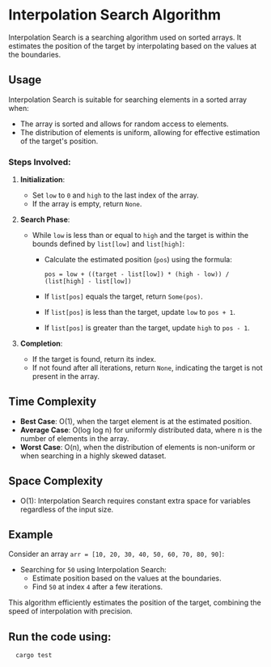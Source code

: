 # Interpolation Search Algorithm

Interpolation Search is a searching algorithm used on sorted arrays. It estimates the position of the target by interpolating based on the values at the boundaries.

## Usage

Interpolation Search is suitable for searching elements in a sorted array when:
- The array is sorted and allows for random access to elements.
- The distribution of elements is uniform, allowing for effective estimation of the target's position.

### Steps Involved:
1. **Initialization**:
   - Set `low` to `0` and `high` to the last index of the array.
   - If the array is empty, return `None`.

2. **Search Phase**:
   - While `low` is less than or equal to `high` and the target is within the bounds defined by `list[low]` and `list[high]`:
     - Calculate the estimated position (`pos`) using the formula:

       ```
       pos = low + ((target - list[low]) * (high - low)) / (list[high] - list[low])
       ```

     - If `list[pos]` equals the target, return `Some(pos)`.
     - If `list[pos]` is less than the target, update `low` to `pos + 1`.
     - If `list[pos]` is greater than the target, update `high` to `pos - 1`.

3. **Completion**:
   - If the target is found, return its index.
   - If not found after all iterations, return `None`, indicating the target is not present in the array.

## Time Complexity

- **Best Case**: O(1), when the target element is at the estimated position.
- **Average Case**: O(log log n) for uniformly distributed data, where n is the number of elements in the array.
- **Worst Case**: O(n), when the distribution of elements is non-uniform or when searching in a highly skewed dataset.

## Space Complexity

- O(1): Interpolation Search requires constant extra space for variables regardless of the input size.

## Example

Consider an array `arr = [10, 20, 30, 40, 50, 60, 70, 80, 90]`:
- Searching for `50` using Interpolation Search:
  - Estimate position based on the values at the boundaries.
  - Find `50` at index `4` after a few iterations.

This algorithm efficiently estimates the position of the target, combining the speed of interpolation with precision.

## Run the code using:
```
  cargo test
```
